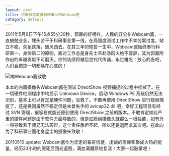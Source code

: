 ```yaml
---
layout: post
title: 沉痛悼念献身科研事业的Webcam酱
category: default
---
```


2011年5月9日下午15点55分30秒，郭嘉的好榜样，人民的好公仆Webcam酱，一直兢兢业业，埋头苦干于科研事业第一线，在高强度测试工作中不幸劳累过度，站立不稳，失足跌落，随风西去。在其三年的短暂一生中，Webcam酱始终奉行科研第一，身体第二的原则，面对工作总是身先士卒赴汤蹈火绝不容辞，其为郭嘉所作出的卓越贡献不可磨灭，你的功绩将被后世代代传诵，永世难忘！放心的去吧，人们会把这一切都烙在心底的！

![向Webcam酱致敬](http://res.toraleap.com/images/20110509/webcam.jpg)

本本的内置摄像头Webcam酱在测试 DirectShow 视频捕捉的过程中挂掉了。在一切硬件检测程序中均显示 Unknown Device，启动 Windows PE 系统仍然无法识别，基本上可以肯定是硬件问题，没救了。不敢再使用 DirectShow 进行视频捕捉了，还是换回虽然不稳定但是未曾失手的 avicap32.dll 吧，幸好工程项目有经过 SVN 管理，很容易就能还原到使用 DirectShow 之前的版本。不敢肯定如此严重的硬件问题是由于软件方面导致的，但是虹膜组摄像头就那么一根独苗，如有万一将导致若干师兄无法答辩，这个责任承担不起，所以还是退而求其次吧。在此向为了科研事业而化身星尘的摄像头致敬！

20110510 update: Webcam酱作为坚定的春哥信徒，虔诚的信仰积聚成火热的能量，经历23小时的假死后回光返照，满血满魔原地复活！大家一起鼓掌吧！